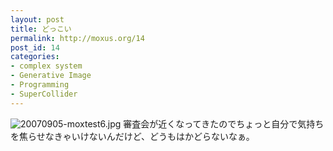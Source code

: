 ```yaml
---
layout: post
title: どっこい
permalink: http://moxus.org/14
post_id: 14
categories: 
- complex system
- Generative Image
- Programming
- SuperCollider
---
```


![20070905-moxtest6.jpg](/images/20070905-moxtest6.jpg)
審査会が近くなってきたのでちょっと自分で気持ちを焦らせなきゃいけないんだけど、どうもはかどらないなぁ。
